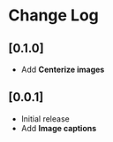 # Change Log

## [0.1.0]

- Add **Centerize images**

## [0.0.1]

- Initial release
- Add **Image captions**
